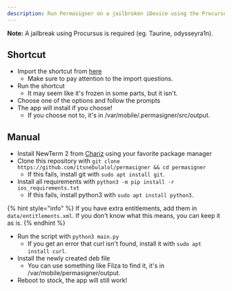 ```yaml
---
description: Run Permasigner on a jailbroken iDevice using the Procursus bootstrap.
---
```


**Note:** A jailbreak using Procursus is required (eg. Taurine, odysseyra1n).

## Shortcut

* Import the shortcut from [here](https://routinehub.co/shortcut/12520/)
   * Make sure to pay attention to the import questions.
* Run the shortcut
   * It may seem like it's frozen in some parts, but it isn't.
* Choose one of the options and follow the prompts
* The app will install if you choose!
   * If you choose not to, it's in /var/mobile/.permasigner/src/output.

## Manual

* Install NewTerm 2 from [Chariz](https://repo.chariz.com) using your favorite package manager
* Clone this repository with `git clone https://github.com/itsnebulalol/permasigner && cd permasigner`
   * If this fails, install git with `sudo apt install git`.
* Install all requirements with `python3 -m pip install -r ios_requirements.txt`
   * If this fails, install python3 with `sudo apt install python3`.

{% hint style="info" %}
If you have extra entitlements, add them in `data/entitlements.xml`. If you don't know what this means, you can keep it as is.
{% endhint %}

* Run the script with `python3 main.py`
   * If you get an error that curl isn't found, install it with `sudo apt install curl`.
* Install the newly created deb file
   * You can use something like Filza to find it, it's in /var/mobile/permasigner/output.
* Reboot to stock, the app will still work!
